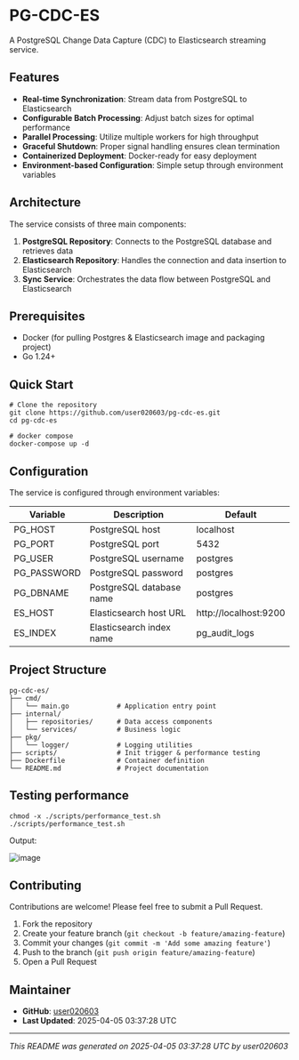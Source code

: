 # PG-CDC-ES

A PostgreSQL Change Data Capture (CDC) to Elasticsearch streaming service.

## Features

- **Real-time Synchronization**: Stream data from PostgreSQL to Elasticsearch
- **Configurable Batch Processing**: Adjust batch sizes for optimal performance
- **Parallel Processing**: Utilize multiple workers for high throughput
- **Graceful Shutdown**: Proper signal handling ensures clean termination
- **Containerized Deployment**: Docker-ready for easy deployment
- **Environment-based Configuration**: Simple setup through environment variables

## Architecture

The service consists of three main components:

1. **PostgreSQL Repository**: Connects to the PostgreSQL database and retrieves data
2. **Elasticsearch Repository**: Handles the connection and data insertion to Elasticsearch
3. **Sync Service**: Orchestrates the data flow between PostgreSQL and Elasticsearch

## Prerequisites

- Docker (for pulling Postgres & Elasticsearch image and packaging project)
- Go 1.24+

## Quick Start

```shell
# Clone the repository
git clone https://github.com/user020603/pg-cdc-es.git
cd pg-cdc-es

# docker compose
docker-compose up -d
```

## Configuration

The service is configured through environment variables:

| Variable | Description | Default |
|----------|-------------|---------|
| PG_HOST | PostgreSQL host | localhost |
| PG_PORT | PostgreSQL port | 5432 |
| PG_USER | PostgreSQL username | postgres |
| PG_PASSWORD | PostgreSQL password | postgres |
| PG_DBNAME | PostgreSQL database name | postgres |
| ES_HOST | Elasticsearch host URL | http://localhost:9200 |
| ES_INDEX | Elasticsearch index name | pg_audit_logs |

## Project Structure

```
pg-cdc-es/
├── cmd/
│   └── main.go            # Application entry point
├── internal/
│   ├── repositories/      # Data access components
│   └── services/          # Business logic
├── pkg/
│   └── logger/            # Logging utilities
├── scripts/               # Init trigger & performance testing
├── Dockerfile             # Container definition
└── README.md              # Project documentation
```

## Testing performance

```shell
chmod -x ./scripts/performance_test.sh
./scripts/performance_test.sh
```

Output: 

![image](https://github.com/user-attachments/assets/a2613ce4-b429-4a6f-999a-6b455a379cf2)

## Contributing

Contributions are welcome! Please feel free to submit a Pull Request.

1. Fork the repository
2. Create your feature branch (`git checkout -b feature/amazing-feature`)
3. Commit your changes (`git commit -m 'Add some amazing feature'`)
4. Push to the branch (`git push origin feature/amazing-feature`)
5. Open a Pull Request

## Maintainer

- **GitHub**: [user020603](https://github.com/user020603)
- **Last Updated**: 2025-04-05 03:37:28 UTC

---

*This README was generated on 2025-04-05 03:37:28 UTC by user020603*
